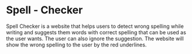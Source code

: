 # Spell - Checker

Spell Checker is a website that helps users to detect wrong spelling while writing and suggests them words with correct spelling that can be used as the user wants. The user can also ignore the suggestion. The website will show the wrong spelling to the user by the red underlines.

